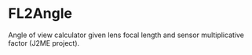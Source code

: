 # FL2Angle
Angle of view calculator given lens focal length and sensor multiplicative factor (J2ME project).
